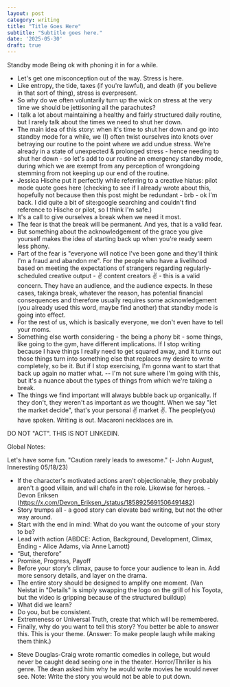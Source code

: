 ```yaml
---
layout: post
category: writing
title: "Title Goes Here"
subtitle: "Subtitle goes here."
date: '2025-05-30'
draft: true
---
```


Standby mode
Being ok with phoning it in for a while.

- Let's get one misconception out of the way. Stress is here. 
- Like entropy, the tide, taxes (if you're lawful), and death (if you believe in that sort of thing), stress is everpresent.
- So why do we often voluntarily turn up the wick on stress at the very time we should be jettisoning all the parachutes?
- I talk a lot about maintaining a healthy and fairly structured daily routine, but I rarely talk about the times we need to shut her down.
- The main idea of this story: when it's time to shut her down and go into standby mode for a while, we (I) often twist ourselves into knots over betraying our routine to the point where we add undue stress. We're already in a state of unexpected & prolonged stress - hence needing to shut her down - so let's add to our routine an emergency standby mode, during which we are exempt from any perception of wrongdoing stemming from not keeping up our end of the routine.
- Jessica Hische put it perfectly while referring to a creative hiatus: pilot mode quote goes here (checking to see if I already wrote about this, hopefully not because then this post might be redundant - brb - ok I'm back. I did quite a bit of site:google searching and couldn't find reference to Hische or pilot, so I think I'm safe.)
- It's a call to give ourselves a break when we need it most. 
- The fear is that the break will be permanent. And yes, that is a valid fear.
- But something about the acknowledgement of the grace you give yourself makes the idea of starting back up when you're ready seem less phony. 
- Part of the fear is "everyone will notice I've been gone and they'll think I'm a fraud and abandon me". For the people who have a livelihood based on meeting the expectations of strangers regarding regularly-scheduled creative output - :v: content creators :v: - this is a valid concern. They have an audience, and the audience expects. In these cases, takinga break, whatever the reason, has potential financial consequences and therefore usually requires some acknowledgement (you already used this word, maybe find another) that standby mode is going into effect.
- For the rest of us, which is basically everyone, we don't even have to tell your moms.
- Something else worth considering - the being a phony bit - some things, like going to the gym, have different implications. If I stop writing because I have things I really need to get squared away, and it turns out those things turn into something else that replaces my desire to write completely, so be it. But if I stop exercising, I'm gonna want to start that back up again no matter what. -- I'm not sure where I'm going with this, but it's a nuance about the types of things from which we're taking a break.
- The things we find important will always bubble back up organically. If they don't, they weren't as important as we thought. When we say "let the market decide", that's your personal :v: market :v:. The people(you) have spoken. Writing is out. Macaroni necklaces are in.


DO NOT "ACT". THIS IS NOT LINKEDIN.

Global Notes:

Let's have some fun. "Caution rarely leads to awesome." (- John August, Inneresting 05/18/23)

- If the character's motivated actions aren't objectionable, they probably aren't a good villain, and will chafe in the role. Likewise for heroes. -Devon Eriksen (https://x.com/Devon_Eriksen_/status/1858925691506491482)
- Story trumps all - a good story can elevate bad writing, but not the other way around.
- Start with the end in mind: What do you want the outcome of your story to be?
- Lead with action (ABDCE: Action, Background, Development, Climax, Ending - Alice Adams, via Anne Lamott)
- “But, therefore”
- Promise, Progress, Payoff
- Before your story’s climax, pause to force your audience to lean in. Add more sensory details, and layer on the drama.
- The entire story should be designed to amplify one moment. (Van Neistat in "Details" is simply swapping the logo on the grill of his Toyota, but the video is gripping because of the structured buildup)
- What did we learn?
- Do you, but be consistent.
- Extremeness or Universal Truth, create that which will be remembered.
- Finally, why do you want to tell this story? You better be able to answer this. This is your theme. (Answer: To make people laugh while making them think.)

<!-- Candidate note -->
- Steve Douglas-Craig wrote romantic comedies in college, but would never be caught dead seeing one in the theater. Horror/Thriller is his genre. The dean asked him why he would write movies he would never see. Note: Write the story you would not be able to put down.